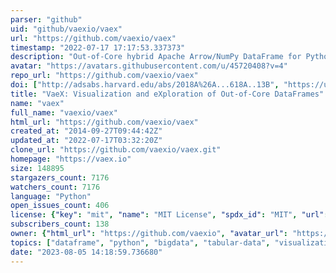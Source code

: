 ```yaml
---
parser: "github"
uid: "github/vaexio/vaex"
url: "https://github.com/vaexio/vaex"
timestamp: "2022-07-17 17:17:53.337373"
description: "Out-of-Core hybrid Apache Arrow/NumPy DataFrame for Python, ML, visualization and exploration of big tabular data at a billion rows per second 🚀"
avatar: "https://avatars.githubusercontent.com/u/45720408?v=4"
repo_url: "https://github.com/vaexio/vaex"
doi: ["http://adsabs.harvard.edu/abs/2018A%26A...618A..13B", "https://ui.adsabs.harvard.edu/abs/2018ascl.soft10004B/abstract"]
title: "VaeX: Visualization and eXploration of Out-of-Core DataFrames"
name: "vaex"
full_name: "vaexio/vaex"
html_url: "https://github.com/vaexio/vaex"
created_at: "2014-09-27T09:44:42Z"
updated_at: "2022-07-17T03:32:20Z"
clone_url: "https://github.com/vaexio/vaex.git"
homepage: "https://vaex.io"
size: 148895
stargazers_count: 7176
watchers_count: 7176
language: "Python"
open_issues_count: 406
license: {"key": "mit", "name": "MIT License", "spdx_id": "MIT", "url": "https://api.github.com/licenses/mit", "node_id": "MDc6TGljZW5zZTEz"}
subscribers_count: 138
owner: {"html_url": "https://github.com/vaexio", "avatar_url": "https://avatars.githubusercontent.com/u/45720408?v=4", "login": "vaexio", "type": "Organization"}
topics: ["dataframe", "python", "bigdata", "tabular-data", "visualization", "memory-mapped-file", "hdf5", "machine-learning", "machinelearning"]
date: "2023-08-05 14:18:59.736680"
---
```

